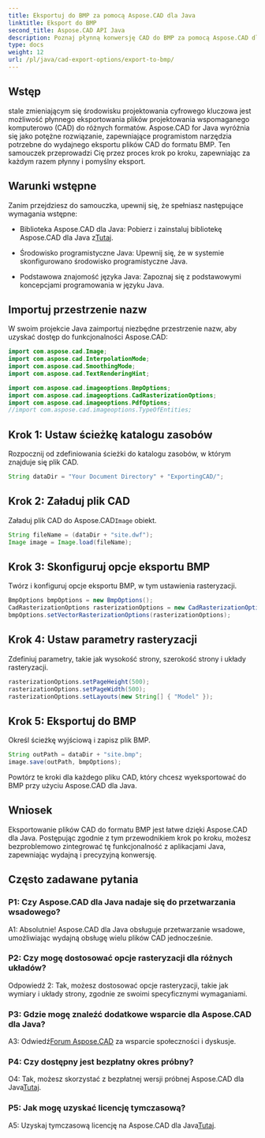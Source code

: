 ```yaml
---
title: Eksportuj do BMP za pomocą Aspose.CAD dla Java
linktitle: Eksport do BMP
second_title: Aspose.CAD API Java
description: Poznaj płynną konwersję CAD do BMP za pomocą Aspose.CAD dla Java. Postępuj zgodnie z naszym przewodnikiem krok po kroku, aby uzyskać wydajny i precyzyjny eksport.
type: docs
weight: 12
url: /pl/java/cad-export-options/export-to-bmp/
---
```

## Wstęp

stale zmieniającym się środowisku projektowania cyfrowego kluczowa jest możliwość płynnego eksportowania plików projektowania wspomaganego komputerowo (CAD) do różnych formatów. Aspose.CAD for Java wyróżnia się jako potężne rozwiązanie, zapewniające programistom narzędzia potrzebne do wydajnego eksportu plików CAD do formatu BMP. Ten samouczek przeprowadzi Cię przez proces krok po kroku, zapewniając za każdym razem płynny i pomyślny eksport.

## Warunki wstępne

Zanim przejdziesz do samouczka, upewnij się, że spełniasz następujące wymagania wstępne:

- Biblioteka Aspose.CAD dla Java: Pobierz i zainstaluj bibliotekę Aspose.CAD dla Java z[Tutaj](https://releases.aspose.com/cad/java/).

- Środowisko programistyczne Java: Upewnij się, że w systemie skonfigurowano środowisko programistyczne Java.

- Podstawowa znajomość języka Java: Zapoznaj się z podstawowymi koncepcjami programowania w języku Java.

## Importuj przestrzenie nazw

W swoim projekcie Java zaimportuj niezbędne przestrzenie nazw, aby uzyskać dostęp do funkcjonalności Aspose.CAD:

```java
import com.aspose.cad.Image;
import com.aspose.cad.InterpolationMode;
import com.aspose.cad.SmoothingMode;
import com.aspose.cad.TextRenderingHint;

import com.aspose.cad.imageoptions.BmpOptions;
import com.aspose.cad.imageoptions.CadRasterizationOptions;
import com.aspose.cad.imageoptions.PdfOptions;
//import com.aspose.cad.imageoptions.TypeOfEntities;
```

## Krok 1: Ustaw ścieżkę katalogu zasobów

Rozpocznij od zdefiniowania ścieżki do katalogu zasobów, w którym znajduje się plik CAD.

```java
String dataDir = "Your Document Directory" + "ExportingCAD/";
```

## Krok 2: Załaduj plik CAD

 Załaduj plik CAD do Aspose.CAD`Image` obiekt.

```java
String fileName = (dataDir + "site.dwf");
Image image = Image.load(fileName);
```

## Krok 3: Skonfiguruj opcje eksportu BMP

Twórz i konfiguruj opcje eksportu BMP, w tym ustawienia rasteryzacji.

```java
BmpOptions bmpOptions = new BmpOptions();
CadRasterizationOptions rasterizationOptions = new CadRasterizationOptions();
bmpOptions.setVectorRasterizationOptions(rasterizationOptions);
```

## Krok 4: Ustaw parametry rasteryzacji

Zdefiniuj parametry, takie jak wysokość strony, szerokość strony i układy rasteryzacji.

```java
rasterizationOptions.setPageHeight(500);
rasterizationOptions.setPageWidth(500);
rasterizationOptions.setLayouts(new String[] { "Model" });
```

## Krok 5: Eksportuj do BMP

Określ ścieżkę wyjściową i zapisz plik BMP.

```java
String outPath = dataDir + "site.bmp";
image.save(outPath, bmpOptions);
```

Powtórz te kroki dla każdego pliku CAD, który chcesz wyeksportować do BMP przy użyciu Aspose.CAD dla Java.

## Wniosek

Eksportowanie plików CAD do formatu BMP jest łatwe dzięki Aspose.CAD dla Java. Postępując zgodnie z tym przewodnikiem krok po kroku, możesz bezproblemowo zintegrować tę funkcjonalność z aplikacjami Java, zapewniając wydajną i precyzyjną konwersję.

## Często zadawane pytania

### P1: Czy Aspose.CAD dla Java nadaje się do przetwarzania wsadowego?

A1: Absolutnie! Aspose.CAD dla Java obsługuje przetwarzanie wsadowe, umożliwiając wydajną obsługę wielu plików CAD jednocześnie.

### P2: Czy mogę dostosować opcje rasteryzacji dla różnych układów?

Odpowiedź 2: Tak, możesz dostosować opcje rasteryzacji, takie jak wymiary i układy strony, zgodnie ze swoimi specyficznymi wymaganiami.

### P3: Gdzie mogę znaleźć dodatkowe wsparcie dla Aspose.CAD dla Java?

 A3: Odwiedź[Forum Aspose.CAD](https://forum.aspose.com/c/cad/19) za wsparcie społeczności i dyskusje.

### P4: Czy dostępny jest bezpłatny okres próbny?

 O4: Tak, możesz skorzystać z bezpłatnej wersji próbnej Aspose.CAD dla Java[Tutaj](https://releases.aspose.com/).

### P5: Jak mogę uzyskać licencję tymczasową?

 A5: Uzyskaj tymczasową licencję na Aspose.CAD dla Java[Tutaj](https://purchase.aspose.com/temporary-license/).